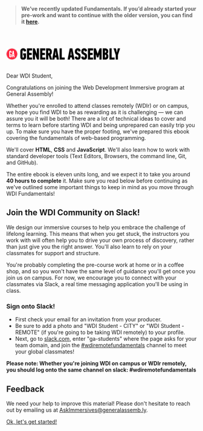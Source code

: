 >**We’ve recently updated Fundamentals. If you’d already started your pre-work and want to continue with the older version, you can find it [here](http://fundamentals.generalassemb.ly/v2.1/).**
<br>
<br>

![GA Logo](assets/GA_logo.png)
<br>
<br>

Dear WDI Student,

Congratulations on joining the Web Development Immersive program at General Assembly!

Whether you're enrolled to attend classes remotely (WDIr) or on campus, we hope you find WDI to be as rewarding as it is challenging — we can assure you it will be both! There are a lot of technical ideas to cover and terms to learn before starting WDI and being unprepared can easily trip you up. To make sure you have the proper footing, we've prepared this ebook covering the fundamentals of web-based programming.

We'll cover **HTML**, **CSS** and **JavaScript**.  We'll also learn how to work with standard developer tools (Text Editors, Browsers, the command line, Git, and GitHub).

The entire ebook is eleven units long, and we expect it to take you around **40 hours to complete** it. Make sure you read below before continuing as we've outlined some important things to keep in mind as you move through WDI Fundamentals!


## Join the WDI Community on Slack!

We design our immersive courses to help you embrace the challenge of lifelong learning. This means that when you get stuck, the instructors you work with will often help you to drive your own process of discovery, rather than just give you the right answer. You'll also learn to rely on your classmates for support and structure.

You're probably completing the pre-course work at home or in a coffee shop, and so you won't have the same level of guidance you'll get once you join us on campus. For now, we encourage you to connect with your classmates via Slack, a real time messaging application you'll be using in class.

### Sign onto Slack!

* First check your email for an invitation from your producer.
* Be sure to add a photo and "WDI Student - CITY" or "WDI Student - REMOTE" (if you're going to be taking WDI remotely) to your profile.
* Next, go to [slack.com](https://slack.com/signin), enter "ga-students" where the
  page asks for your team domain, and join the [#wdiremotefundamentals](https://ga-students.slack.com/messages/#wdiremotefundamentals/) channel to meet your global classmates!

**Please note: Whether you're joining WDI on campus or WDIr remotely, you should log onto the same channel on slack: #wdiremotefundamentals**

<!---
![Step-by-step Slack Tutorial](assets/chapter0/slack_tutorial.gif)
-->

## Feedback

We need your help to improve this material!  Please don't hesitate to reach out by emailing us at [AskImmersives@generalassemb.ly](AskImmersives@generalassemb.ly).

[Ok, let's get started!](00_chapter/02_lesson.md)
